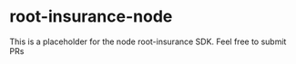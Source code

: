 # root-insurance-node

This is a placeholder for the node root-insurance SDK. 
Feel free to submit PRs 
